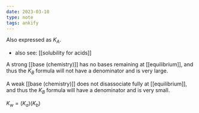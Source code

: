 ```yaml
---
date: 2023-03-10
type: note
tags: ankify
---
```


Also expressed as $K_{A}$.
- also see: [[solubility for acids]]

A strong [[base (chemistry)]] has no bases remaining at [[equilibrium]], and thus the $K_{B}$ formula will not have a denominator and is very large.

A weak [[base (chemistry)]] does not disassociate fully at [[equilibrium]], and thus the $K_{B}$ formula will have a denominator and is very small.

$K_{w} = (K_{a})(K_{b})$

